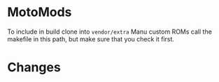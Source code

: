 # MotoMods

To include in build clone into ```vendor/extra```
Manu custom ROMs call the makefile in this path, but make sure that you check it first.

# Changes